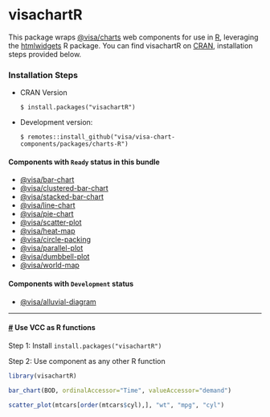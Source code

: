 # visachartR

This package wraps [@visa/charts](../charts) web components for use in [R](https://www.r-project.org/), leveraging the [htmlwidgets](https://www.htmlwidgets.org/) R package. You can find visachartR on [CRAN](https://CRAN.R-project.org/package=visachartR), installation steps provided below.

### Installation Steps

- CRAN Version
  ```
  $ install.packages("visachartR")
  ```
- Development version:
  ```
  $ remotes::install_github("visa/visa-chart-components/packages/charts-R")
  ```

#### Components with `Ready` status in this bundle

- [@visa/bar-chart](../bar-chart)
- [@visa/clustered-bar-chart](../clustered-bar-chart)
- [@visa/stacked-bar-chart](../stacked-bar-chart)
- [@visa/line-chart](../line-chart)
- [@visa/pie-chart](../pie-chart)
- [@visa/scatter-plot](../scatter-plot)
- [@visa/heat-map](../heat-map)
- [@visa/circle-packing](../circle-packing)
- [@visa/parallel-plot](../parallel-plot)
- [@visa/dumbbell-plot](../dumbbell-plot)
- [@visa/world-map](../world-map)

#### Components with `Development` status

- [@visa/alluvial-diagram](../alluvial-diagram)

<hr>

#### <a name="R_components" href="#R_components">#</a> Use VCC as R functions

Step 1: Install `install.packages("visachartR")`

Step 2: Use component as any other R function

```R
library(visachartR)

bar_chart(BOD, ordinalAccessor="Time", valueAccessor="demand")

scatter_plot(mtcars[order(mtcars$cyl),], "wt", "mpg", "cyl")
```
